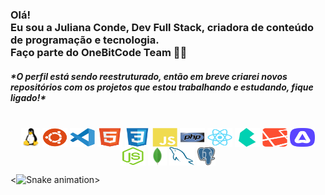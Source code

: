 <h3> Olá! <br>Eu sou a Juliana Conde, Dev Full Stack, criadora de conteúdo de programação e tecnologia. <br>Faço parte do OneBitCode Team <span>&#129304;&#127996;</span>
</h3>

<h5>*O perfil está sendo reestruturado, então em breve criarei novos repositórios com os projetos que estou trabalhando e estudando, fique ligado!*</h5>
<div align="center"><br>
  <img align="center" alt="JulianaC-Linux" height="30" width="30" src="https://raw.githubusercontent.com/devicons/devicon/master/icons/linux/linux-original.svg">
  <img align="center" alt="JulianaC-Ubuntu" height="30" width="40" src="https://raw.githubusercontent.com/devicons/devicon/master/icons/ubuntu/ubuntu-plain.svg">
  <img align="center" alt="JulianaC-VSCode" height="30" width="40" src="https://raw.githubusercontent.com/devicons/devicon/master/icons/vscode/vscode-original.svg">
  <img align="center" alt="JulianaC-HTML" height="30" width="40" src="https://raw.githubusercontent.com/devicons/devicon/master/icons/html5/html5-original.svg">
  <img align="center" alt="JulianaC-CSS" height="30" width="40" src="https://raw.githubusercontent.com/devicons/devicon/master/icons/css3/css3-original.svg">
  <img align="center" alt="JulianaC-Js" height="30" width="40" src="https://raw.githubusercontent.com/devicons/devicon/master/icons/javascript/javascript-plain.svg">
  <img align="center" alt="JulianaC-PHP" height="30" width="40" src="https://raw.githubusercontent.com/devicons/devicon/master/icons/php/php-original.svg">
  <img align="center" alt="JulianaC-React" height="30" width="40" src="https://raw.githubusercontent.com/devicons/devicon/master/icons/react/react-original.svg">
  <img align="center" alt="JulianaC-Bulma" height="30" width="40" src="https://raw.githubusercontent.com/devicons/devicon/master/icons/bulma/bulma-plain.svg">
  <img align="center" alt="JulianaC-Laravel" height="30" width="40" src="https://raw.githubusercontent.com/devicons/devicon/master/icons/laravel/laravel-plain.svg">
  <img align="center" alt="JulianaC-AdonisJs" height="30" width="40" src="https://raw.githubusercontent.com/devicons/devicon/master/icons/adonisjs/adonisjs-original.svg">  
  <img align="center" alt="JulianaC-NodeJS" height="30" width="40" src="https://raw.githubusercontent.com/devicons/devicon/master/icons/nodejs/nodejs-original.svg">
  <img align="center" alt="JulianaC-MongoDB" height="30" width="30" src="https://raw.githubusercontent.com/devicons/devicon/master/icons/mongodb/mongodb-original.svg">
  <img align="center" alt="JulianaC-MySQL" height="30" width="40" src="https://raw.githubusercontent.com/devicons/devicon/master/icons/mysql/mysql-original.svg">
  <img align="center" alt="JulianaC-Postgresql" height="30" width="30" src="https://raw.githubusercontent.com/devicons/devicon/master/icons/postgresql/postgresql-original.svg">
  

</div>
  </div>
  

  <![Snake animation](https://github.com/julianaconde/julianaconde/blob/output/github-contribution-grid-snake.svg)>
